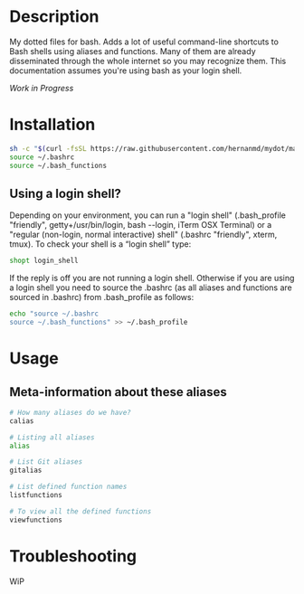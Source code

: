 # Description

My dotted files for bash. Adds a lot of useful command-line shortcuts to Bash shells using aliases and functions. Many of them are already disseminated through the whole internet so you may recognize them. This documentation assumes you're using bash as your login shell.

_Work in Progress_

# Installation

```bash
sh -c "$(curl -fsSL https://raw.githubusercontent.com/hernanmd/mydot/master/install.sh)"
source ~/.bashrc
source ~/.bash_functions
```

## Using a login shell?

Depending on your environment, you can run a "login shell" (.bash_profile "friendly", getty+/usr/bin/login, bash --login, iTerm OSX Terminal) or a "regular (non-login, normal interactive) shell" (.bashrc "friendly", xterm, tmux). To check your shell is a “login shell” type:

```bash
shopt login_shell
```
If the reply is off you are not running a login shell. Otherwise if you are using a login shell you need to source the .bashrc (as all aliases and functions are sourced in .bashrc) from .bash_profile as follows:  

```bash
echo "source ~/.bashrc
source ~/.bash_functions" >> ~/.bash_profile
```

# Usage

## Meta-information about these aliases

```bash
# How many aliases do we have?
calias

# Listing all aliases
alias

# List Git aliases
gitalias

# List defined function names
listfunctions

# To view all the defined functions
viewfunctions
```

# Troubleshooting

WiP


